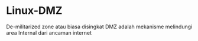 # Linux-DMZ
De-militarized zone atau biasa disingkat DMZ adalah mekanisme melindungi area Internal dari ancaman internet
